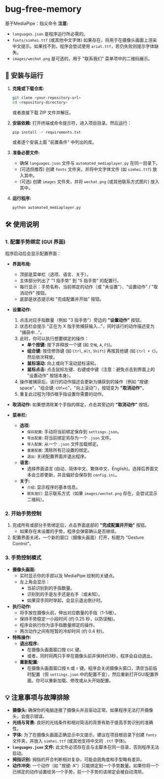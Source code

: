 # bug-free-memory
基于MediaPipe：指尖命令
**注意:**
*   `languages.json` 是程序运行所必需的。
*   `fonts/simhei.ttf` (或其他中文字体) 如果存在，将用于在摄像头画面上渲染中文提示。如果找不到，程序会尝试使用 `arial.ttf`，若仍失败则提示字体缺失。
*   `images/wechat.png` 是可选的，用于 "联系我们" 菜单项中的二维码展示。

## 🚀 安装与运行

1.  **克隆或下载仓库:**
    ```bash
    git clone <your-repository-url>
    cd <repository-directory>
    ```
    或者直接下载 ZIP 文件并解压。

2.  **安装依赖:**
    打开终端或命令提示符，进入项目目录，然后运行：
    ```bash
    pip install -r requirements.txt
    ```
    或者逐个安装上面 "前置条件" 中列出的库。

3.  **准备必要文件:**
    *   确保 `languages.json` 文件与 `automated_mediaplayer.py` 在同一目录下。
    *   (可选但推荐) 创建 `fonts` 文件夹，并将中文字体文件 (如 `simhei.ttf`) 放入其中。
    *   (可选) 创建 `images` 文件夹，并将 `wechat.png` (或其他联系方式图片) 放入其中。

4.  **运行程序:**
    ```bash
    python automated_mediaplayer.py
    ```

## 🛠 使用说明

### 1. 配置手势绑定 (GUI 界面)

程序启动后会显示配置界面：

*   **界面布局:**
    *   顶部是菜单栏（选项、语言、关于）。
    *   主体部分列出了 "1 指手势" 到 "5 指手势" 的配置行。
    *   每行显示：手势名称、当前绑定的动作（或 "未设置"）、"设置动作" / "取消动作" 按钮。
    *   底部是状态提示和 "完成配置并开始" 按钮。

*   **设置动作:**
    1.  点击对应手指数量（例如 "3 指手势"）旁边的 **"设置动作"** 按钮。
    2.  状态栏会提示 "正在为 X 指手势捕获输入..."，同时该行的动作描述变为 "捕获中..."。
    3.  此时，你可以执行想要绑定的操作：
        *   **单个按键:** 按下并释放一个键 (如 `空格`, `A`, `F5`)。
        *   **组合键:** 按住修饰键 (如 `Ctrl`, `Alt`, `Shift`) 再按其他键 (如 `Ctrl + C`)，然后依次释放。
        *   **鼠标滚动:** 向上或向下滚动鼠标滚轮。
        *   **鼠标点击:** 点击鼠标左键、右键或中键（注意：避免点击到界面上的 "设置动作" 按钮本身）。
    4.  操作被捕获后，该行的动作描述会更新为捕获到的操作（例如 "按键: space"，"组合键: ctrl+c"，"向上滚动"），按钮变为 **"取消动作"**。
    5.  重复此过程为1到5根手指设置你需要的动作。

*   **取消动作:**
    如果想清除某个手指的绑定，点击其旁边的 **"取消动作"** 按钮。

*   **菜单栏:**
    *   **选项:**
        *   `保存配置`: 手动将当前绑定保存到 `settings.json`。
        *   `导出配置`: 将当前绑定另存为一个 `.json` 文件。
        *   `导入配置`: 从一个 `.json` 文件加载绑定。
        *   `重置配置`: 清除所有已设置的绑定。
        *   `退出`: 关闭配置界面并退出程序。
    *   **语言:**
        *   选择界面语言 (自动、简体中文、繁体中文、English)。选择后界面文本会立即更新，并且偏好会保存到 `config.ini`。
    *   **关于:**
        *   `介绍`: 显示程序的基本信息。
        *   `联系我们`: 显示联系方式（如果 `images/wechat.png` 存在，会尝试显示二维码）。

### 2. 开始手势控制

1.  完成所有或部分手势绑定后，点击界面底部的 **"完成配置并开始"** 按钮。
    *   如果存在未设置的手势，程序会弹窗确认是否继续。
2.  配置界面关闭，一个新的窗口（摄像头画面）打开，标题为 "Gesture Control"。

### 3. 手势控制模式

*   **摄像头画面:**
    *   实时显示你的手部以及 MediaPipe 绘制的关键点。
    *   左上角会显示：
        *   当前识别到的手指数量。
        *   识别到的手是左手还是右手（或未知）。
        *   如果双手同时举起，会显示退出倒计时。
*   **执行动作:**
    *   将手放在摄像头前，伸出对应数量的手指（1-5根）。
    *   保持手势稳定一小段时间 (约 0.25 秒，以防误触)。
    *   程序会执行你为该手指数量绑定的操作。
    *   两次动作之间有短暂的冷却时间 (约 0.4 秒)。
*   **特殊操作:**
    *   **退出程序:**
        *   在摄像头画面窗口按 `ESC` 键。
        *   或者，同时将两只手举在摄像头前并保持约3秒，程序会自动退出。
    *   **重新配置:**
        *   在摄像头画面窗口按 `R` 或 `r` 键。程序会关闭摄像头窗口，清空当前临时配置（但 `settings.json` 中的配置不变），然后重新打开GUI配置界面。你可以重新加载、修改或从头开始配置。

## 💡 注意事项与故障排除

*   **摄像头:** 确保你的电脑连接了摄像头并且驱动正常。如果程序无法打开摄像头，会提示错误。
*   **光线与背景:** 良好的光线条件和相对简洁的背景有助于提高手势识别的准确性。
*   **字体:** 为了在摄像头画面正确显示中文提示，建议在项目根目录下创建 `fonts` 文件夹，并放入 `simhei.ttf` (或其他支持中文的 `.ttf` 字体)。
*   **`languages.json` 文件:** 此文件必须存在且与主脚本在同一目录，否则程序无法启动。
*   **拇指识别:** 拇指的开合判断相对复杂，可能会因角度和手型略有差异。
*   **动作冲突:** 一个动作（如 "按键: A"）只能绑定到一个手势数量。如果你将一个已绑定的动作设置给另一个手势，前一个手势的该绑定会被自动清除。
